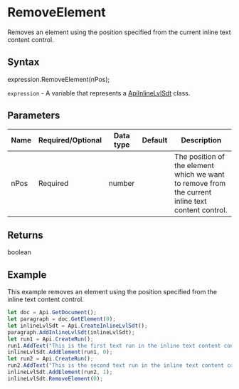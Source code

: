 # RemoveElement

Removes an element using the position specified from the current inline text content control.

## Syntax

expression.RemoveElement(nPos);

`expression` - A variable that represents a [ApiInlineLvlSdt](../ApiInlineLvlSdt.md) class.

## Parameters

| **Name** | **Required/Optional** | **Data type** | **Default** | **Description** |
| ------------- | ------------- | ------------- | ------------- | ------------- |
| nPos | Required | number |  | The position of the element which we want to remove from the current inline text content control. |

## Returns

boolean

## Example

This example removes an element using the position specified from the inline text content control.

```javascript
let doc = Api.GetDocument();
let paragraph = doc.GetElement(0);
let inlineLvlSdt = Api.CreateInlineLvlSdt();
paragraph.AddInlineLvlSdt(inlineLvlSdt);
let run1 = Api.CreateRun();
run1.AddText("This is the first text run in the inline text content control.");
inlineLvlSdt.AddElement(run1, 0);
let run2 = Api.CreateRun();
run2.AddText("This is the second text run in the inline text content control. The first text run was removed.");
inlineLvlSdt.AddElement(run2, 1);
inlineLvlSdt.RemoveElement(0);
```
